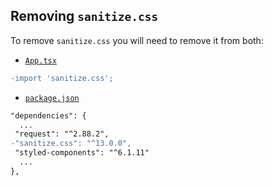 ## Removing `sanitize.css`

To remove `sanitize.css` you will need to remove it from both:

- [`App.tsx`](../../src/app//App.tsx)

```diff
-import 'sanitize.css';

```

- [`package.json`](../../package.json)

```diff
"dependencies": {
  ...
 "request": "^2.88.2",
-"sanitize.css": "^13.0.0",
 "styled-components": "^6.1.11"
  ...
},
```
